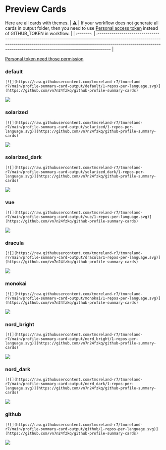 
# Preview Cards

Here are all cards with themes.
| :warning: | If your workflow does not generate all cards in output folder, then you need to use [Personal access token](https://docs.github.com/en/actions/configuring-and-managing-workflows/creating-and-storing-encrypted-secrets) instead of GITHUB_TOKEN in workflow. |
| :-------: | :------------------------------------------------------------------------------------------------------------------------------------------------------------------------------------------------------------------------------------------------ |

[Personal token need those permission](https://github.com/vn7n24fzkq/github-profile-summary-cards/wiki/Personal-access-token-permissions)


### default


```
[![](https://raw.githubusercontent.com/tmoreland-r7/tmoreland-r7/main/profile-summary-card-output/default/1-repos-per-language.svg)](https://github.com/vn7n24fzkq/github-profile-summary-cards)
```
![](https://raw.githubusercontent.com/tmoreland-r7/tmoreland-r7/main/profile-summary-card-output/default/1-repos-per-language.svg)


### solarized


```
[![](https://raw.githubusercontent.com/tmoreland-r7/tmoreland-r7/main/profile-summary-card-output/solarized/1-repos-per-language.svg)](https://github.com/vn7n24fzkq/github-profile-summary-cards)
```
![](https://raw.githubusercontent.com/tmoreland-r7/tmoreland-r7/main/profile-summary-card-output/solarized/1-repos-per-language.svg)


### solarized_dark


```
[![](https://raw.githubusercontent.com/tmoreland-r7/tmoreland-r7/main/profile-summary-card-output/solarized_dark/1-repos-per-language.svg)](https://github.com/vn7n24fzkq/github-profile-summary-cards)
```
![](https://raw.githubusercontent.com/tmoreland-r7/tmoreland-r7/main/profile-summary-card-output/solarized_dark/1-repos-per-language.svg)


### vue


```
[![](https://raw.githubusercontent.com/tmoreland-r7/tmoreland-r7/main/profile-summary-card-output/vue/1-repos-per-language.svg)](https://github.com/vn7n24fzkq/github-profile-summary-cards)
```
![](https://raw.githubusercontent.com/tmoreland-r7/tmoreland-r7/main/profile-summary-card-output/vue/1-repos-per-language.svg)


### dracula


```
[![](https://raw.githubusercontent.com/tmoreland-r7/tmoreland-r7/main/profile-summary-card-output/dracula/1-repos-per-language.svg)](https://github.com/vn7n24fzkq/github-profile-summary-cards)
```
![](https://raw.githubusercontent.com/tmoreland-r7/tmoreland-r7/main/profile-summary-card-output/dracula/1-repos-per-language.svg)


### monokai


```
[![](https://raw.githubusercontent.com/tmoreland-r7/tmoreland-r7/main/profile-summary-card-output/monokai/1-repos-per-language.svg)](https://github.com/vn7n24fzkq/github-profile-summary-cards)
```
![](https://raw.githubusercontent.com/tmoreland-r7/tmoreland-r7/main/profile-summary-card-output/monokai/1-repos-per-language.svg)


### nord_bright


```
[![](https://raw.githubusercontent.com/tmoreland-r7/tmoreland-r7/main/profile-summary-card-output/nord_bright/1-repos-per-language.svg)](https://github.com/vn7n24fzkq/github-profile-summary-cards)
```
![](https://raw.githubusercontent.com/tmoreland-r7/tmoreland-r7/main/profile-summary-card-output/nord_bright/1-repos-per-language.svg)


### nord_dark


```
[![](https://raw.githubusercontent.com/tmoreland-r7/tmoreland-r7/main/profile-summary-card-output/nord_dark/1-repos-per-language.svg)](https://github.com/vn7n24fzkq/github-profile-summary-cards)
```
![](https://raw.githubusercontent.com/tmoreland-r7/tmoreland-r7/main/profile-summary-card-output/nord_dark/1-repos-per-language.svg)


### github


```
[![](https://raw.githubusercontent.com/tmoreland-r7/tmoreland-r7/main/profile-summary-card-output/github/1-repos-per-language.svg)](https://github.com/vn7n24fzkq/github-profile-summary-cards)
```
![](https://raw.githubusercontent.com/tmoreland-r7/tmoreland-r7/main/profile-summary-card-output/github/1-repos-per-language.svg)

